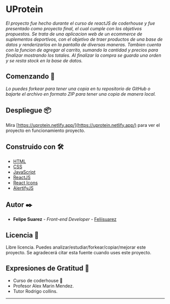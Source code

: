 # UProtein

_El proyecto fue hecho durante el curso de reactJS de coderhouse y fue presentado como proyecto final, el cual cumple con los objetivos propuestos. Se trata de una aplicacion web de un ecommerce de suplementos deportivos, con el objetivo de traer productos de una base de datos y renderizarlos en la pantalla de diversas maneras. Tambien cuenta con la funcion de agregar al carrito, sumando la cantidad y precios para finalizar mostrando los totales. Al finalizar la compra se guarda una orden y se resta stock en la base de datos._

## Comenzando 🚀

_Lo puedes forkear para tener una copia en tu repositorio de GitHub o bajarte el archivo en formato ZIP para tener una copia de manera local._

## Despliegue 📦

Mira [https://uprotein.netlify.app/](https://uprotein.netlify.app/) para ver el proyecto en funcionamiento proyecto.

## Construido con 🛠️

- [HTML](https://developer.mozilla.org/es/docs/Web/HTML)
- [CSS](https://developer.mozilla.org/es/docs/Web/CSS)
- [JavaScript](https://developer.mozilla.org/es/docs/Web/JavaScript)
- [ReactJS](https://es.reactjs.org/)
- [React Icons](https://react-icons.github.io/react-icons/)
- [AlertifyJS](https://alertifyjs.com/)

## Autor ✒️

- **Felipe Suarez** - _Front-end Developer_ - [Feliisuarez](https://github.com/Feliisuarez)

## Licencia 📄

Libre licencia. Puedes analizar/estudiar/forkear/copiar/mejorar este proyecto. Se agradecerá citar esta fuente cuando uses este proyecto.

## Expresiones de Gratitud 🎁

- Curso de coderhouse 📢
- Profesor Alex Marin Mendez.
- Tutor Rodrigo collins.

---
